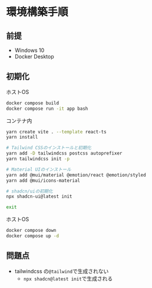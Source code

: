 # 環境構築手順
## 前提
- Windows 10
- Docker Desktop

## 初期化
ホストOS
```bash
docker compose build
docker compose run -it app bash
```

コンテナ内
```bash
yarn create vite . --template react-ts
yarn install

# Tailwind CSSのインストールと初期化
yarn add -D tailwindcss postcss autoprefixer
yarn tailwindcss init -p

# Material UIのインストール
yarn add @mui/material @emotion/react @emotion/styled
yarn add @mui/icons-material

# shadcn/uiの初期化
npx shadcn-ui@latest init

exit
```

ホストOS
```bash
docker compose down
docker compose up -d
```

## 問題点
- tailwindcss の`@tailwind`で生成されない
  - `npx shadcn@latest init`で生成される

